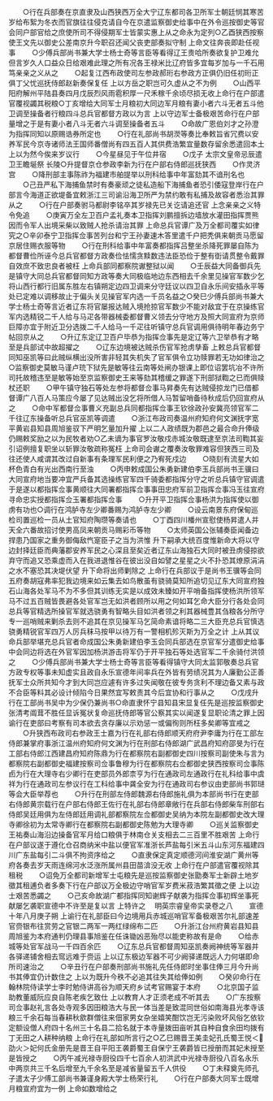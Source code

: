 <!-- { "loadSidebar": true } -->
　　○行在兵部奏在京直隶及山西狭西万全大宁辽东都司各卫所军士朝廷悯其寒苦岁给布絮为冬衣而官旗往往侵克请自今在京遣监察御史给事中在外令巡按御史等官会同户部官给之庶使所司不得侵期军士皆蒙实惠上从之命永为定列○乙酉狭西按察使王文先以御史公差南京升今职召还闻父丧吏部奏拟守制  上命文往奔丧即赴任视事
　　○少傅兵部尚书兼大学士杨士奇等言臣等看得辽王贵哈所奏欲复护卫难允但言岁久人口益众日给艰难此理之所有况各王禄米比辽府皆多宜每岁加与一千石用笃亲亲之义从之
　　○起复江西布政使司左参政郝珩右参政方正俱仍旧任初珩正俱丁父忧巡抚侍郎赵新奏保复任  上以方岳之职岂可久虚从之不为例
　　○山西平阳府解州平陆县奏四月戊辰烈风雨雹积厚一尺禾稼千余顷尽损无收上命行在户部遣官覆视蠲其税粮○丁亥增给大同军士月粮初大同边军月粮有妻小者六斗无者五斗他卫调至操备者行粮四斗总兵官都督方政以为言  上以守边军士备极艰苦命行在户部量增之于是有妻小者八斗无者六斗调至操备者五斗
　　○命故广恩伯刘才之孙澄为指挥同知以原赐诰券所定也
　　○行在礼部尚书胡濙等奏比奉敕旨省冗费以安养军民今京寺诸师法王国师番僧尚有四五百人其供费浩繁宜量数存留余悉遣回本土  上以为然今俟来岁议行
　　○今星昼见于午位井宿
　　○戊子  太宗文皇帝忌辰遣卫王瞻埏祭  长陵○升提督京仓参政李新为行在户部右侍郎巡抚狭西
　　○作灵济宫
　　○降刑部主事陈祚为福建市舶提举以刑科给事中年富劾其不谙刑名也
　　○己丑严私下海捕鱼禁时有奏豪顽之徒私造船下海捕鱼者恐引倭寇登岸行在户部言今海道正欲堤备宜敕浙江三司谕沿海卫所严为禁约敢有私捕及故容者悉治其罪从之
　　○行在户部奏驸马都尉李铭卒其岁禄先已关讫请追还官  上念亲亲之义特令免追
　　○庚寅万全左卫百户孟礼奏本卫指挥刘鹏擅拆边墙放水灌田指挥贾熊因而令军人出境采柴以致贼人抢杀请治其罪  上命总兵官谭广及万全都司覆实如律究之○辛卯泰宁卫指挥佥事苦列台和宁王孙妻速木答里遣千户把秃俱来朝贡马愿留京居住赐衣服等物
　　○行在刑科给事中年富奏都指挥吕整坐杀降死罪屡自陈为都督曹俭所诬今总兵官都督方政奏俭怯懦贪黩数违法臣恐俭于整有衘请贯整令戴罪自效庶不致忠良者被枉  上命兵部同都察院谳整狱以闻
　　○壬辰益大同备御兵先是镇守大同总兵官都督同知方政等奏大同极临地边东西相去千余里见操官军数少乞将山西行都行旧属东胜左右镇朔定边四卫调来分守廷议以四卫自永乐间安插永平等处已定难以调移故止于偏头关见操官军内选一千员名益之○癸巳少傅兵部尚书兼大学士杨士奇等言近者辽东将官屡报达贼入境抢掠官军数少不能对敌宜于在京操练官军内选精锐二千人给与马疋各带器械委都督曹义领去分守地方及照大同宣府为京师巨障亦宜于附近卫分选拨二千人给马一千疋往听镇守总兵官调用俱待明年春边务宁帖回京从之
　　○升辽东定辽卫百户毕恭为指挥佥事先是定辽等六卫举恭有才略至是兵部试中故超擢之
　　○辽东边境被达贼杀伤官军抢虏孳畜  上敕总兵官都督同知巫凯等曰此贼纵横出没所害非轻其失机失了官军俱令立功赎罪若无功如律治之○监察御史莫敏马谨卢珫下狱先是敏等往云南等处闸办银课上即位诏罢坑冶不许所司托故稽违至是敏等始至京监察御史王来等劾其稽缓之罪遂下刑部狱鞫之已而俱赎杖还职
　　○甲午镇守独石等处左参将都督佥事马昇奏先有达贼侵掠龙门已借都督谭广八百人马策应今屡了见达贼出没乞将所借人马暂留哨备待秋成后仍回宣府从之
　　○命中军都督佥事曹义充副总兵同都指挥佥事王钦徐政孙安冀亮领官军二千往辽东操备听总兵官巫凯等调遣
　　○浙江布政司奏温州府知府何文渊抚字宽平黄岩县知县周旭鉴驭下严明乞量加升擢  上以二人政绩既为郡邑之最合命升俸级仍赐敕奖励之以为民牧者劝○乙未谪为事官罗汝敬戍赤城汝敬既逮至京法司鞫其妄引诏例擅复职坐以斩罪汝敬疏称冤枉  上命司会谳之覆奏汝敬罪难容但狭西三司及往还使人咸谓其改过自新事有条理军民利便之乃宥死戍边
　　○晓刻有流星大如杯色青白有光出西南行至浊
　　○丙申敕成国公朱勇新建伯李玉兵部尚书王骥曰大同宣府地当要冲宜严兵备其选操练官军四千骑委都指挥分守之听总兵镇守官调遣于是遂以都指挥佥事黄顺往大同署都指挥佥事事田忠府军前卫指挥佥事冯玉往宣府寻命忠实授都指挥佥玉署都指挥佥事
　　○升开平卫指挥佥事杨洪为指挥使以御虏有功也○调行在鸿胪寺左少卿番赐为鸿胪寺左少卿
　　○设云南景东府保甸巡检司置巡检一员从土官知府陶瓒等奏请也
　　○丁酉四川橎州宣慰使杨昇遣人并天全六番故招讨使男高凤来朝贡马赐彩币等物
　　○太师英国公张辅奏臣闻备边捍患乃国家之重务御侮敌忾寔臣子之当为洪惟  升下嗣承大统百度惟新命大将以守边封择廷臣而典藩郡安养军民之心深且至矣近者辽东山海独石大同时被丑虏侵掠欲弃守而追又恐乘虚而入在我进退惟谷在彼出没自如譬之星星之火不扑恐其燎原涓涓之水不塞恐其决堤伏望  升下命将出师剿除之  上命行在兵部议于是尚书王骥等会同五府奏胡寇弗率犯我边境来如云集去如鸟散虽有骁骑莫知所追切见辽东大同宣府独石山海各处军马不为不多但其训练无实是以成效未臻如开平哨备指挥使杨洪所领军马不过五百贼皆畏避各处官军岂无如洪者顾所以用之何如耳乞命大臣分行各处会同总兵等官精选所操官军就选骁勇有智略头目如洪者领之利其器械豊其刍粮各分所守专一巡哨贼来剿杀去则不追其在京见操军马乞简命素谙将略二三大臣充总兵官慎选骁勇精锐官军四万人厉兵秣马按甲以待万有一警相机殄灭斯为万全之计  上从其议命兵部举堪充总兵官者命成国公朱勇新建伯李玉会同兵部选在京官军分遣御史给事中会同边将选在外官军因加杨洪游击将军仍于开平独石等处选官军二千余骑付洪领之
　　○少傅兵部尚书兼大学士杨士奇等言臣等看得镇守大同太监郭敬奏总兵官方政专权等事未知虚实且政自永乐宣德年间率兵在外皆有劳绩况其为人廉勤公正善抚军士众所共知今才到大同岂应遽有许多过失闻敬在彼专务贪利不理边备又素与政不合臣等料其必设计倾陷今日果然宜写敕责其今后宜协和行事从之
　　○戊戌升行在工部尚书吴中为少保仍兼尚书○命直隶怀宁县知县宋显复任先是巡按监察御史张清考阘茸不胜任显诉冤状复命巡抚侍郎等官公察其实以闻遂复显职论清之罪上因谕行在吏部曰考察有司本欲去贪存廉以示劝惩一或偏徇则所枉多矣卿等宜戒之
　　○升狭西布政司右参政王士嘉为行在礼部右侍郎顺天府府尹李庸为行在工部左侍郎兼掌府事浙江温州府知府何文渊为行在刑部右侍郎湖广武昌府知府邵旻为行在工部右侍郎江西建昌府知府陈鼎为行在都察院右副都御史四川按察司副使朱与言为都察院右副都御史福建按察司佥事鲁穆为行在都察院右佥都御史狭西按察司佥事陈卣为行在大理寺右少卿行在吏部员外郎柰亨为行在通政司左通政行在礼科给事中虞祥为行在通政司左参议行在工科给事中龚全安为行在通政司右参议由吏部尚书郭琎等会大臣举荐也
　　○升行在刑部左侍郎魏源右侍郎施礼俱为本部尚书行在吏部右侍郎黄宗载行在户部右侍郎王佐行在礼部右侍郎章敞行在兵部右侍郎柴车刑部右侍郎吴廷用俱为左侍郎廷用调礼部都察院左佥都御史吴纳为本院左副都御史改大理寺卿徐初为太常寺卿行在都察院右副都御史陈勉为大理寺卿
　　○巡关监察御史王祐奏山海沿边操备官军月给口粮俱于林南仓关支相去二三百里不胜艰苦  上命行在户部议遂于遵化仓召商纳米中盐以便官军准浙长芦盐每引米五斗山东河东福建四川广东盐每引二斗俱不拘资序给之
　　○直隶保定真定顺德河间淮安湖广黄州等府各奏去岁天雨连绵河水泛涨所属州县田苗渰没无收  上命行在户部遣官覆视除其租税
　　○诏免万全都司新增军士屯粮先是巡按监察御史张勖奏军士新辟土地岁徵其租逋负者多奏下行在户部议万全极边守哨官军岁费米菽浩繁其徵之便  上以边士艰苦悉蠲之
　　○己亥命故湖广都指挥同知谢辉子献袭为指挥佥事初辉坐事死献屡乞袭职宣德中不许至是复以言  上特许之
　明英宗睿皇帝实录卷之八
　　宣德十年八月庚子朔  上谕行在礼部臣曰今边境用兵赤城巡哨官军备极艰苦尔礼部速差官赍银布往赏劳之官银二两军一两红绿绵布二匹
　　○升浙江台州府黄岩县知县周旭鉴为本府通判仍理县事旭鉴在任诛锄凶恶殆尽以能吏称故有是命
　　○给赤城等处官军战马一千四百余匹
　　○辽东总兵官都督周知巫凯奏阙神统等军器并各驿递铺舍相去窎远难于赍运  上以辽东极边军器不可少阙驿递既远人力何堪即命所司速治之
　　○辛丑行在户部奏刑部尚书施礼先任侍郎时坐事住俸三月今升尚书其俸宜仍计数住之  上以为既升今秩不必追其往失其给俸如例
　　○癸卯命行在翰林院侍读学士李时勉侍讲高谷为顺天府乡试考官赐宴于本府
　　○北京国子监助教董威阮应良自陈老疾乞致仕  上以教育人才正须老成不听其去
　　○广东按察司佥事赵礼言各处寺观多因田粮浩大与民一体当差是致混同世俗如南海县光孝寺该粮三千余石每当春耕秋歛群僧往来佃家男女杂坐嬉笑酣饮岂无污染败坏风俗乞依钦定额设僧人府四十名州三十名县二拾名就于本寺量拨田亩听其自种自食余田均拨有丁无田之人耕种纳粮  上命行在礼部如所言行之○乙巳赐晋王美圭妃孔氏蜀王悦＜劭火＞妃何氏金册先是晋王自平阳王袭爵蜀王自保宁王袭爵皆已授册而其妃未授至是皆授之
　　○丙午减光禄寺厨役四千七百余人初洪武中光禄寺厨役八百名永乐中两京共三千名后增至九千余名至是减省量留五千人供役
　　○丁未释奠先师孔子遣太子少傅工部尚书兼谨身殿大学士杨荣行礼
　　○行在户部奏大同军士既增月粮宣府宜为一例  上命如数增给之
